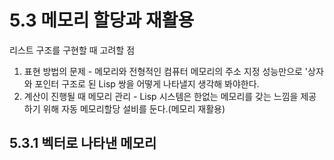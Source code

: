 # 5.3 메모리 할당과 재활용
 리스트 구조를 구현할 때 고려할 점  
 1. 표현 방법의 문제 - 메모리와 전형적인 컴퓨터 메모리의 주소 지정 성능만으로 '상자와 포인터 구조로 된 Lisp 쌍을 어떻게 나타낼지 생각해 봐야한다.
 2. 계산이 진행될 때 메모리 관리 - Lisp 시스템은 한없는 메모리를 갖는 느낌을 제공하기 위해 자동 메모리할당 설비를 둔다.(메모리 재활용)
 
 ## 5.3.1 벡터로 나타낸 메모리
 
